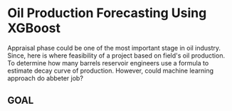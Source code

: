 # Oil Production Forecasting Using XGBoost
Appraisal phase could be one of the most important stage in oil industry. Since, here is where feasibility of a project based on field's oil production. To determine how many barrels reservoir engineers use a formula to estimate decay curve of production. However,  could machine learning approach do abbeter job?

GOAL
---------------------------------------------------------------------------------------------------------------------------------------------------
